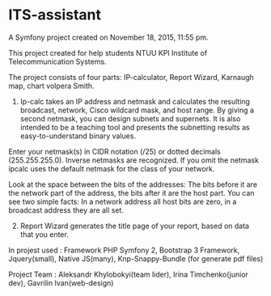 ITS-assistant
=============


A Symfony project created on November 18, 2015, 11:55 pm.

This project created for help students NTUU KPI Institute of Telecommunication Systems.

The project consists of four parts: IP-calculator, Report Wizard, Karnaugh map, chart volpera Smith.

1)  Ip-calc takes an IP address and netmask and calculates the resulting broadcast, network, Cisco wildcard mask, and host range. By giving a second netmask, you can design subnets and supernets. It is also intended to be a teaching tool and presents the subnetting results as easy-to-understand binary values.

Enter your netmask(s) in CIDR notation (/25) or dotted decimals (255.255.255.0). Inverse netmasks are recognized. If you omit the netmask ipcalc uses the default netmask for the class of your network.

Look at the space between the bits of the addresses: The bits before it are the network part of the address, the bits after it are the host part. You can see two simple facts: In a network address all host bits are zero, in a broadcast address they are all set.

2)  Report Wizard generates the title page of your report, based on data that you enter.

In projest used : Framework PHP Symfony 2, Bootstrap 3 Framework, Jquery(small), Native JS(many), Knp-Snappy-Bundle (for generate pdf files)

Project Team : Aleksandr Khylobokyi(team lider), Irina Timchenko(junior dev), Gavrilin Ivan(web-design)
